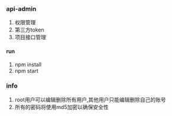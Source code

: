 ### api-admin

1. 权限管理
2. 第三方token
3. 项目接口管理

#### run
1. npm install
2. npm start

### info
1. root用户可以编辑删除所有用户,其他用户只能编辑删除自己的账号
2. 所有的密码将使用md5加密以确保安全性